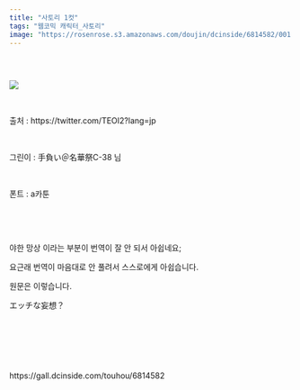 ```yaml
---
title: "사토리 1컷"
tags: "웹코믹 캐릭터_사토리"
image: "https://rosenrose.s3.amazonaws.com/doujin/dcinside/6814582/001.jpg"
---
```

<div class="article">
<div style="overflow:hidden;">
<p><br/></p><p style="text-align: left;"><img src="{{ site.imgserver1 }}/dcinside/6814582/001.jpg"/></p><p><br/></p><p>출처 : https://twitter.com/TEOI2?lang=jp</p><p><br/></p><p>그린이 : 手負い＠名華祭C-38 님</p><p><br/></p><p>폰트 : a카툰</p><p><br/></p><p><br/></p><p>야한 망상 이라는 부분이 번역이 잘 안 되서 아쉽네요;</p><p>요근래 번역이 마음대로 안 풀려서 스스로에게 아쉽습니다.</p><p>원문은 이렇습니다.</p><p> エッチな妄想？</p><p><br/></p><p><br/></p> </div></div>
<br/>
<p id="refer">https://gall.dcinside.com/touhou/6814582</p>
<br/>

